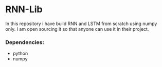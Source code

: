 # RNN-Lib
In this repository i have build RNN and LSTM from scratch using numpy only. I am open sourcing it so that anyone can use it in their project.
### Dependencies:
  * python
  * numpy

